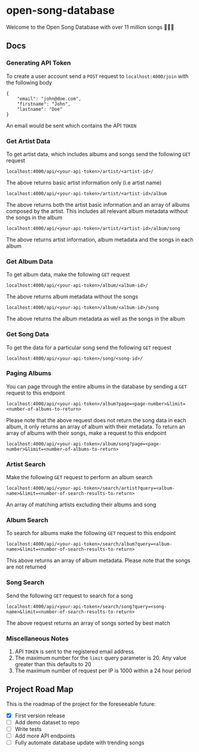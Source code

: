# open-song-database
Welcome to the Open Song Database with over 11 million songs 🎉🎉🎉

## Docs
### Generating API Token
To create a user account send a `POST` request to `localhost:4000/join` with the following body
```
{
	"email": "john@doe.com",
	"firstname": "John",
	"lastname": "Doe"
}
```
An email would be sent which contains the API `TOKEN`


### Get Artist Data
To get artist data, which includes albums and songs send the following `GET` request

```
localhost:4000/api/<your-api-token>/artist/<artist-id>/
```
The above returns basic artist information only (i.e artist name)

```
localhost:4000/api/<your-api-token>/artist/<artist-id>/album
```
The above returns both the artist basic information and an array of albums composed by the artist. This includes all relevant album metadata without the songs in the album

```
localhost:4000/api/<your-api-token>/artist/<artist-id>/album/song
```
The above returns artist information, album metadata and the songs in each album


### Get Album Data
To get album data, make the following `GET` request

```
localhost:4000/api/<your-api-token>/album/<album-id>/
```
The above returns album metadata without the songs
```
localhost:4000/api/<your-api-token>/album/<album-id>/song
```
The above returns the album metadata as well as the songs in the album


### Get Song Data
To get the data for a particular song send the following `GET` request
```
localhost:4000/api/<your-api-token>/song/<song-id>/
```

### Paging Albums
You can page through the entire albums in the database by sending a `GET` request to this endpoint
```
localhost:4000/api/<your-api-token>/album?page=<page-number>&limit=<number-of-albums-to-return>
```
Please note that the above request does not return the song data in each album, it only returns an array of album with their metadata. To return an array of albums with their songs, make a request to this endpoint
```
localhost:4000/api/<your-api-token>/album/song?page=<page-number>&limit=<number-of-albums-to-return>
```

### Artist Search
Make the following `GET` request to perform an album search
```
localhost:4000/api/<your-api-token>/search/artist?query=<album-name>&limit=<number-of-search-results-to-return>
```
An array of matching artists excluding their albums and song


### Album Search
To search for albums make the following `GET` request to this endpoint
```
localhost:4000/api/<your-api-token>/search/album?query=<album-name>&limit=<number-of-search-results-to-return>
```
This above returns an array of album metadata. Please note that the songs are not returned


### Song Search
Send the following `GET` request to search for a song
```
localhost:4000/api/<your-api-token>/search/song?query=<song-name>&limit=<number-of-search-results-to-return>
```
The above request returns an array of songs sorted by best match


### Miscellaneous Notes
1. API `TOKEN` is sent to the registered email address
2. The maximum number for the `limit` query parameter is 20. Any value greater than this defaults to 20
3. The maximum number of request per IP is 1000 within a 24 hour period

## Project Road Map
This is the roadmap of the project for the foreseeable future:
- [x] First version release
- [ ] Add demo dataset to repo
- [ ] Write tests
- [ ] Add more API endpoints
- [ ] Fully automate database update with trending songs